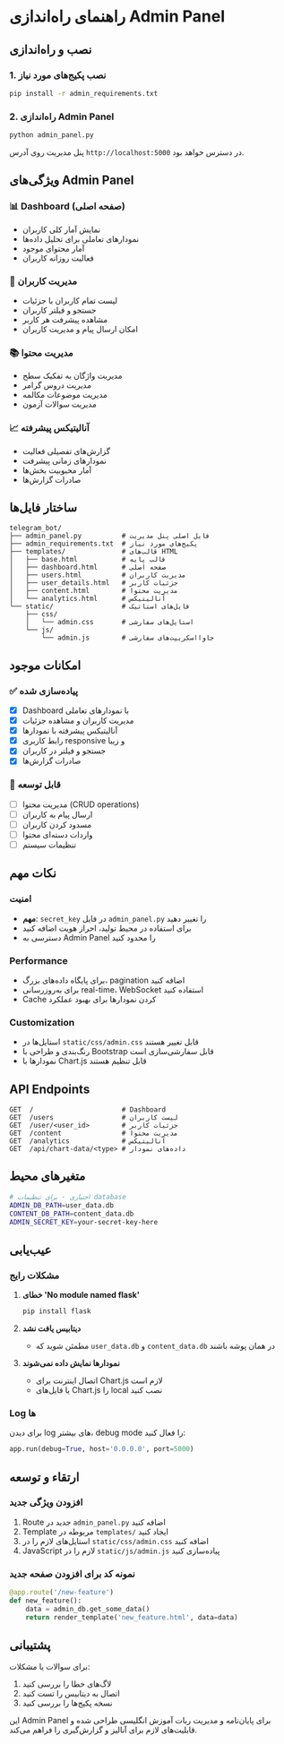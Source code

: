 # راهنمای راه‌اندازی Admin Panel

## نصب و راه‌اندازی

### 1. نصب پکیج‌های مورد نیاز

```bash
pip install -r admin_requirements.txt
```

### 2. راه‌اندازی Admin Panel

```bash
python admin_panel.py
```

پنل مدیریت روی آدرس `http://localhost:5000` در دسترس خواهد بود.

## ویژگی‌های Admin Panel

### 📊 Dashboard (صفحه اصلی)
- نمایش آمار کلی کاربران
- نمودارهای تعاملی برای تحلیل داده‌ها
- آمار محتوای موجود
- فعالیت روزانه کاربران

### 👥 مدیریت کاربران
- لیست تمام کاربران با جزئیات
- جستجو و فیلتر کاربران
- مشاهده پیشرفت هر کاربر
- امکان ارسال پیام و مدیریت کاربران

### 📚 مدیریت محتوا
- مدیریت واژگان به تفکیک سطح
- مدیریت دروس گرامر
- مدیریت موضوعات مکالمه
- مدیریت سوالات آزمون

### 📈 آنالیتیکس پیشرفته
- گزارش‌های تفصیلی فعالیت
- نمودارهای زمانی پیشرفت
- آمار محبوبیت بخش‌ها
- صادرات گزارش‌ها

## ساختار فایل‌ها

```
telegram_bot/
├── admin_panel.py          # فایل اصلی پنل مدیریت
├── admin_requirements.txt  # پکیج‌های مورد نیاز
├── templates/              # قالب‌های HTML
│   ├── base.html           # قالب پایه
│   ├── dashboard.html      # صفحه اصلی
│   ├── users.html          # مدیریت کاربران
│   ├── user_details.html   # جزئیات کاربر
│   ├── content.html        # مدیریت محتوا
│   └── analytics.html      # آنالیتیکس
└── static/                 # فایل‌های استاتیک
    ├── css/
    │   └── admin.css       # استایل‌های سفارشی
    └── js/
        └── admin.js        # جاوااسکریپت‌های سفارشی
```

## امکانات موجود

### ✅ پیاده‌سازی شده
- [x] Dashboard با نمودارهای تعاملی
- [x] مدیریت کاربران و مشاهده جزئیات
- [x] آنالیتیکس پیشرفته با نمودارها
- [x] رابط کاربری responsive و زیبا
- [x] جستجو و فیلتر در کاربران
- [x] صادرات گزارش‌ها

### 🔧 قابل توسعه
- [ ] مدیریت محتوا (CRUD operations)
- [ ] ارسال پیام به کاربران
- [ ] مسدود کردن کاربران
- [ ] واردات دسته‌ای محتوا
- [ ] تنظیمات سیستم

## نکات مهم

### امنیت
- **مهم**: `secret_key` در فایل `admin_panel.py` را تغییر دهید
- برای استفاده در محیط تولید، احراز هویت اضافه کنید
- دسترسی به Admin Panel را محدود کنید

### Performance
- برای پایگاه داده‌های بزرگ، pagination اضافه کنید
- برای به‌روزرسانی real-time، WebSocket استفاده کنید
- Cache کردن نمودارها برای بهبود عملکرد

### Customization
- استایل‌ها در `static/css/admin.css` قابل تغییر هستند
- رنگ‌بندی و طراحی با Bootstrap قابل سفارشی‌سازی است
- نمودارها با Chart.js قابل تنظیم هستند

## API Endpoints

```
GET  /                      # Dashboard
GET  /users                 # لیست کاربران
GET  /user/<user_id>        # جزئیات کاربر
GET  /content               # مدیریت محتوا
GET  /analytics             # آنالیتیکس
GET  /api/chart-data/<type> # داده‌های نمودار
```

## متغیرهای محیط

```bash
# اختیاری - برای تنظیمات database
ADMIN_DB_PATH=user_data.db
CONTENT_DB_PATH=content_data.db
ADMIN_SECRET_KEY=your-secret-key-here
```

## عیب‌یابی

### مشکلات رایج

1. **خطای 'No module named flask'**
   ```bash
   pip install flask
   ```

2. **دیتابیس یافت نشد**
   - مطمئن شوید که `user_data.db` و `content_data.db` در همان پوشه باشند

3. **نمودارها نمایش داده نمی‌شوند**
   - اتصال اینترنت برای Chart.js لازم است
   - یا فایل‌های Chart.js را local نصب کنید

### Log ها

برای دیدن log های بیشتر، debug mode را فعال کنید:

```python
app.run(debug=True, host='0.0.0.0', port=5000)
```

## ارتقاء و توسعه

### افزودن ویژگی جدید

1. Route جدید در `admin_panel.py` اضافه کنید
2. Template مربوطه در `templates/` ایجاد کنید
3. استایل‌های لازم را در `static/css/admin.css` اضافه کنید
4. JavaScript لازم را در `static/js/admin.js` پیاده‌سازی کنید

### نمونه کد برای افزودن صفحه جدید

```python
@app.route('/new-feature')
def new_feature():
    data = admin_db.get_some_data()
    return render_template('new_feature.html', data=data)
```

## پشتیبانی

برای سوالات یا مشکلات:
1. لاگ‌های خطا را بررسی کنید
2. اتصال به دیتابیس را تست کنید
3. نسخه پکیج‌ها را بررسی کنید

این Admin Panel برای پایان‌نامه و مدیریت ربات آموزش انگلیسی طراحی شده و قابلیت‌های لازم برای آنالیز و گزارش‌گیری را فراهم می‌کند.

